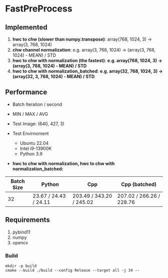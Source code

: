 # FastPreProcess

## Implemented

1. **hwc to chw (slower than numpy.transpose)**: array(768, 1024, 3) -> array(3, 768, 1024)
2. **chw channel normalization**: e.g. array(3, 768, 1024) -> (array(3, 768, 1024) - MEAN) / STD
3. **hwc to chw with normalization (the fastest)**: **e.g. array(768, 1024, 3) -> (array(3, 768, 1024) - MEAN) / STD**
3. **hwc to chw with normalization_batched**: **e.g. array(32, 768, 1024, 3) -> (array(32, 3, 768, 1024) - MEAN) / STD**

## Performance

- Batch Iteration / second
- MIN / MAX / AVG
- Test Image: (640, 427, 3)
- Test Envirnoment
    - Ubuntu 22.04
    - Intel i9-13900K
    - Python 3.9


- **hwc to chw with normalization, hwc to chw with normalization_batched:**

|      Batch Size    |        Python       |          Cpp           |      Cpp (batched)     | 
|--------------------|---------------------|------------------------|------------------------|
|         32         | 23.67 / 24.43 / 24.11 | 203.49 / 343.20 / 245.02 | 207.02 / 266.26 / 228.76 |


## Requirements

1. pybind11
2. numpy
3. opencv



### Build

```
mkdir -p build
cmake --build ./build --config Release --target all -j 34 --
```